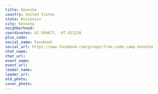```yaml
---
title: Kenosha
country: United States
state: Wisconsin
city: Kenosha
neighborhood: 
coordinates: 42.584677, -87.821226
plus_code:
social_name: Facebook
social_url: https://www.facebook.com/groups/free.code.camp.kenosha
chat_name:
chat_url:
event_name:
event_url:
leader_name:
leader_url:
old_photo: 
cover_photo:
---
```

